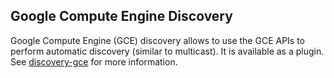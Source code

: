 ## Google Compute Engine Discovery

Google Compute Engine (GCE) discovery allows to use the GCE APIs to perform automatic discovery (similar to multicast). It is available as a plugin. See [discovery-gce](https://www.elastic.co/guide/en/elasticsearch/plugins/5.4/discovery-gce.html) for more information.
